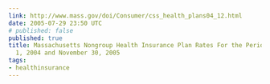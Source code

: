 ```yaml
---
link: http://www.mass.gov/doi/Consumer/css_health_plans04_12.html
date: 2005-07-29 23:50 UTC
# published: false
published: true
title: Massachusetts Nongroup Health Insurance Plan Rates For the Period Between December
  1, 2004 and November 30, 2005
tags:
- healthinsurance
---
```



